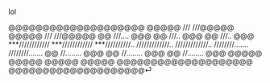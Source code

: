 lol

@@@@@@@@@@@@@@@@@@@@
@@@@@  ///  ///@@@@@
@@@@@  ///  ///@@@@@
@@     ///....   @@@
@@     ///..     @@@
@@     ///..     @@@
  ***////////////
  ***////////////
  ***//////////..
  /////////////..
  /////////////..
  ////////.......
  ////////.......
@@   //........  @@@
@@   //........  @@@
@@   //........  @@@
@@@@@          @@@@@
@@@@@          @@@@@
@@@@@@@@@@@@@@@@@@@@
@@@@@@@@@@@@@@@@@@@@⏎
